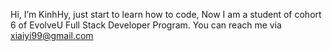 Hi, I’m KinhHy, just start to learn how to code, Now I am a student of cohort 6 of EvolveU Full Stack Developer Program.
You can reach me via xiaiyi99@gmail.com

<!---
xiaiyi99/xiaiyi99 is a ✨ special ✨ repository because its `README.md` (this file) appears on your GitHub profile.
You can click the Preview link to take a look at your changes.
--->
